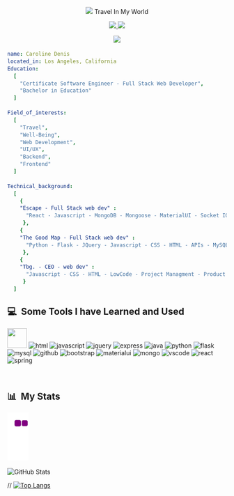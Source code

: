 <p align="center">
  <img src="https://capsule-render.vercel.app/api?type=waving&color=gradient&customColorList=0,2,2,5,30"/>
  Travel In My World
</p>

<p align="center">
<a href="https://www.linkedin.com/in/caroline-denis-ca/">
  <img height="50" src="https://cdn2.iconfinder.com/data/icons/icon-set-social-media-icons-colours-mouse-over-and/64/LinkdIN_BW-512.png"/>
</a>


<a href="https://carolinedenis.github.io">
  <img height="50" src="https://cdn3.iconfinder.com/data/icons/colorful-guache-social-media-logos-1/159/social-media_web-512.png"/>
</a>
</p>
<p align="center">
  <img src="https://media1.giphy.com/media/lcs5BL0NIM4WMv61a9/giphy.gif?cid=ecf05e47tsph8dwpeitt69yu1scr1lbsb7jb1cr6mrqqnsli&rid=giphy.gif&ct=g"/>
</p>

```yaml
name: Caroline Denis
located_in: Los Angeles, California
Education:
  [
    "Certificate Software Engineer - Full Stack Web Developer",
    "Bachelor in Education"
  ]
  
Field_of_interests:
  [
    "Travel",
    "Well-Being",
    "Web Development",
    "UI/UX",
    "Backend",
    "Frontend"
  ]
  
Technical_background:
  [
    {
    "Escape - Full Stack web dev" : 
      "React - Javascript - MongoDB - Mongoose - MaterialUI - Socket IO - APIs"
     },
    {
    "The Good Map - Full Stack web dev" : 
      "Python - Flask - JQuery - Javascript - CSS - HTML - APIs - MySQL"
     },
    {
    "Tbg. - CEO - web dev" : 
      "Javascript - CSS - HTML - LowCode - Project Managment - Product Managment"
     }
  ]
```
<h2>💻 &nbsp;Some Tools I have Learned and Used</h2>
 
<p align="left">

<img src="https://cdn.jsdelivr.net/gh/devicons/devicon/icons/css3/css3-original.svg" width="45" height="45"/>
<img src="https://cdn.jsdelivr.net/gh/devicons/devicon/icons/html5/html5-original.svg" alt="html" width="45" height="45"/>
<img src="https://cdn.jsdelivr.net/gh/devicons/devicon/icons/javascript/javascript-plain.svg" alt="javascript" width="45" height="45"/>
<img src="https://cdn.jsdelivr.net/gh/devicons/devicon/icons/jquery/jquery-original.svg" alt="jquery" width="45" height="45"/> 
<img src="https://cdn.jsdelivr.net/gh/devicons/devicon/icons/express/express-original.svg" alt="express" width="45" height="45"/>
<img src="https://cdn.jsdelivr.net/gh/devicons/devicon/icons/java/java-original.svg" alt="java" width="45" height="45"/>
<img src="https://cdn.jsdelivr.net/gh/devicons/devicon/icons/python/python-original.svg" alt="python" width="45" height="45"/>
<img src="https://cdn.jsdelivr.net/gh/devicons/devicon/icons/flask/flask-original.svg" alt="flask" width="45" height="45"/>
<img src="https://cdn.jsdelivr.net/gh/devicons/devicon/icons/mysql/mysql-original.svg" alt="mysql" width="45" height="45"/>
<img src="https://cdn.jsdelivr.net/gh/devicons/devicon/icons/github/github-original.svg" alt="github" width="45" height="45"/>
<img src="https://cdn.jsdelivr.net/gh/devicons/devicon/icons/bootstrap/bootstrap-original.svg" alt="bootstrap" width="45" height="45"/>
<img src="https://cdn.jsdelivr.net/gh/devicons/devicon/icons/materialui/materialui-original.svg" alt="materialui" width="45" height="45" />
<img src="https://cdn.jsdelivr.net/gh/devicons/devicon/icons/mongodb/mongodb-original.svg" alt="mongo" width="45" height="45" />
<img src="https://cdn.jsdelivr.net/gh/devicons/devicon/icons/vscode/vscode-original.svg" alt="vscode" width="45" height="45" />
<img src="https://cdn.jsdelivr.net/gh/devicons/devicon/icons/react/react-original.svg" alt="react" width="45" height="45" />
<img src="https://cdn.jsdelivr.net/gh/devicons/devicon/icons/spring/spring-original.svg" alt="spring" width="45" height="45"/>
         
</p>
 
<h2 style="margin-top: 60px">📊 &nbsp;My Stats</h2>

![snake gif](https://github.com/CarolineDenis/CarolineDenis/blob/output/github-contribution-grid-snake.gif)

![GitHub Stats](https://github-readme-stats.vercel.app/api?username=CarolineDenis&theme=radical)

// [![Top Langs](https://github-readme-stats.vercel.app/api/top-langs/?username=CarolineDenis)](https://github.com/CarolineDenis/github-readme-stats)

